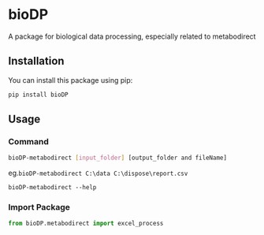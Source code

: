 # bioDP

A package for biological data processing, especially related to metabodirect
## Installation

You can install this package using pip:
```bash
pip install bioDP
```
## Usage

### Command

```bash
bioDP-metabodirect [input_folder] [output_folder and fileName]
```  
 eg.`bioDP-metabodirect C:\data C:\dispose\report.csv`  

`bioDP-metabodirect --help`

### Import Package

```python
from bioDP.metabodirect import excel_process
```